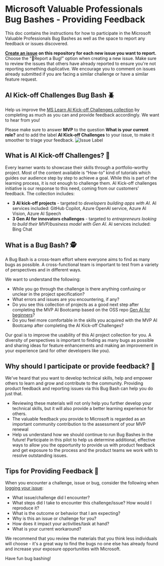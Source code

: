 # Microsoft Valuable Professionals Bug Bashes - Providing Feedback
This doc contains the instructions for how to participate in the Microsoft Valuable Professionals Bug Bashes as well as the space to report any feedback or issues discovered.

**[Create an issue](https://github.com/microsoft/studentambassadors/issues) on this repository for each new issue you want to report.** Choose the "🐞Report a Bug!" option when creating a new issue. Make sure to review the issues that others have already reported to ensure you're not reporting something duplicative. We encourage you to comment on issues already submitted if you are facing a similar challenge or have a similar feature request.

## AI Kick-off Challenges Bug Bash 🪲
Help us improve the [MS Learn AI Kick-off Challenges collection](https://aka.ms/ai-kick-off-projects-collection) by completing as much as you can and provide feedback accordingly. We want to hear from you!

Please make sure to answer **MVP** to the question **What is your current role?** and to add the label **AI Kick-off Challenges** to your issue, to make it smoother to triage your feedback.
![Issue Label](https://github.com/microsoft/studentambassadors/assets/82521518/3c0aa30e-3ad9-40b0-a1a9-edda5a623bce)

## What is AI Kick-off Challenges? 🤖
Every learner wants to showcase their skills through a portfolio-worthy project. Most of the content available is “How-to” kind of tutorials which guides our audience step by step to achieve a goal. While this is part of the learning process, it is not enough to challenge them. AI Kick-off challenges initiative is our response to this need, coming from our customers’ feedback.
The collection includes:
- **3 AI kick-off projects** - targeted to *developers building apps with AI*. AI services included: GitHub Copilot, Azure OpenAI service, Azure AI Vision, Azure AI Speech
- **3 Gen AI for innovators challenges** - targeted to *entrepreneurs looking to build their MVP/business model with Gen AI*. AI services included: Bing Chat

## What is a Bug Bash? 🕵️
A Bug Bash is a cross-team effort where everyone aims to find as many bugs as possible. A cross-functional team is important to test from a variety of perspectives and in different ways. 

We want to understand the following:
- While you go through the challenge is there anything confusing or unclear in the project specification?
- What errors and issues are you encountering, if any?
- Do you see this collection of projects as a good next step after completing the MVP AI Bootcamp based on the OSS repo [Gen AI for beginners](https://aka.ms/genai-beginners)?
- Do you feel more comfortable in the skills you acquired with the MVP AI Bootcamp after completing the AI Kick-off Challenges?

Our goal is to improve the usability of this AI project collection for you. A diversity of perspectives is important to finding as many bugs as possible and sharing ideas for feature enhancements and making an improvement in your experience (and for other developers like you).

## Why should I participate or provide feedback? 🤔
We've heard that you want to develop technical skills, help and empower others to learn and grow and contribute to the community. Providing product feedback and reporting issues via this Bug Bash can help you do just that.

- Reviewing these materials will not only help you further develop your technical skills, but it will also provide a better learning experience for others.
- The valuable feedback you provide to Microsoft is regarded as an important community contribution to the assessment of your MVP renewal
- Help us understand how we should continue to run Bug Bashes in the future! Participate in this pilot to help us determine additional, effective ways to allow you the opportunity to provide us with product feedback and get exposure to the process and the product teams we work with to resolve outstanding issues.

## Tips for Providing Feedback 🐞
When you encounter a challenge, issue or bug, consider the following when [logging your issue]((https://github.com/microsoft/studentambassadors/issues)):
- What issue/challenge did I encounter?
- What steps did I take to encounter this challenge/issue? How would I reproduce it?
- What is the outcome or behavior that I am expecting?
- Why is this an issue or challenge for you?
- How does it impact your activities/task at hand?
- What is your current workaround?

We recommend that you review the materials that you think less individuals will choose - it's a great way to find the bugs no one else has already found and increase your exposure opportunities with Microsoft.

Have fun bug bashing!
